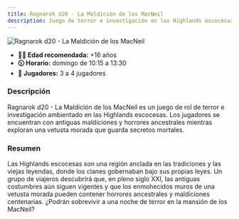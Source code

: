 ```yaml
---
title: Ragnarok d20 - La Maldición de los MacNeil
description: Juego de terror e investigación en las Highlands escocesas, enfrentando antiguas maldiciones y horrores ancestrales.
---
```


![Ragnarok d20 - La Maldición de los MacNeil](../ragnarok-macneil.jpg)

- **🏴‍☠️ Edad recomendada:** +16 años
- **🕥 Horario:** domingo de 10:15 a 13:30
- **👥 Jugadores:** 3 a 4 jugadores

### Descripción

Ragnarok d20 - La Maldición de los MacNeil es un juego de rol de terror e investigación ambientado en las Highlands escocesas. Los jugadores se encuentran con antiguas maldiciones y horrores ancestrales mientras exploran una vetusta morada que guarda secretos mortales.

### Resumen

Las Highlands escocesas son una región anclada en las tradiciones y las viejas leyendas, donde los clanes gobernaban bajo sus propias leyes. Un grupo de viajeros descubrirá que, en pleno siglo XXI, las antiguas costumbres aún siguen vigentes y que los enmohecidos muros de una vetusta morada pueden contener horrores ancestrales y maldiciones centenarias. ¿Podrán sobrevivir a una noche de terror en la mansión de los MacNeil?
